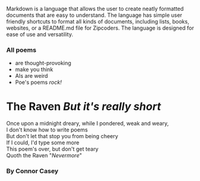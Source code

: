 Markdown is a language that allows the user to create neatly formatted documents that are easy to
 understand. The language has simple user friendly shortcuts to format all kinds of documents,
 including lists, books, websites, or a README.md file for Zipcoders. The language is designed for
 ease of use and versatility.

### All poems 

- are thought-provoking
- make you think
- AIs are weird
- Poe's poems _rock!_

# The Raven *But it's really short*

Once upon a midnight dreary, while I pondered, weak and weary,  
I don't know how to write poems  
But don't let that stop you from being cheery  
If I could, I'd type some more  
This poem's over, but don't get teary  
Quoth the Raven "*Nevermore*"  
  

### By Connor Casey

